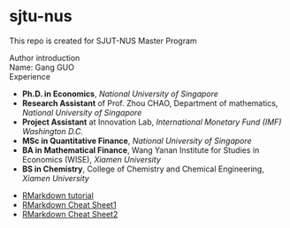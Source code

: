 # sjtu-nus
This repo is created for SJUT-NUS Master Program

Author introduction
<br>
Name: Gang GUO
<br>
Experience
- **Ph.D. in Economics**, *National University of Singapore*
- **Research Assistant** of Prof. Zhou CHAO, Department of mathematics, *National University of Singapore*
- **Project Assistant** at Innovation Lab, *International Monetary Fund (IMF) Washington D.C.*
- **MSc in Quantitative Finance**, *National University of Singapore* 
- **BA in Mathematical Finance**, Wang Yanan Institute for Studies in Economics (WISE), *Xiamen University*
- **BS in Chemistry**, College of Chemistry and Chemical Engineering, *Xiamen University*

* [RMarkdown tutorial](https://rmarkdown.rstudio.com/)
* [RMarkdown Cheat Sheet1](https://www.ethz.ch/content/dam/ethz/special-interest/math/statistics/sfs/Education/Advanced%20Studies%20in%20Applied%20Statistics/course-material-1719/Datenanalyse/rmarkdown-2.pdf)
* [RMarkdown Cheat Sheet2](https://www.rstudio.com/wp-content/uploads/2015/02/rmarkdown-cheatsheet.pdf)
